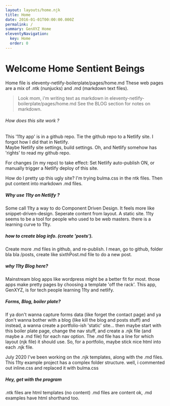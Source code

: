 ```yaml
---
layout: layouts/home.njk
title: Home
date: 2016-01-01T00:00:00.000Z
permalink: /
summary: GenXYZ Home
eleventyNavigation:
  key: Home
  order: 0
---
```

# Welcome Home Sentient Beings
Home file is eleventy-netlify-boilerplate/pages/home.md
These web pages are a mix of .ntk (nunjucks)  and  .md (markdown text files).

>Look mom, i'm writing text as markdown in eleventy-netlify-boilerplate/pages/home.md
See the BLOG section for notes on markdown.

###### How does this site work ?
This '11ty app' is in a github repo. 
Tie the github repo to a Netlify site.  I forgot how I did that in Netlify.  
Maybe Netlify site settings, build settings.  Oh, and Netlify somehow has 'rights' to read my github repo.

For changes (in my repo) to take effect:
Set Netlify auto-publish ON, or manually trigger a Netlify deploy of this site. 

How do I pretty up this ugly site?
I'm trying bulma.css in the ntk files.  Then put content into markdown .md files.



##### Why use 11ty on Netlify ?
Some call 11ty a way to do Component Driven Design.  It feels more like snippet-driven-design. 
Seperate content from layout.
A static site. 
11ty seems to be a tool for people who used to be web masters.
there is a learning curve to 11ty.  


##### how to create blog info. (create 'posts').
Create more .md files in github, and re-publish.
I mean, go to github, folder bla bla /posts, create like sixthPost.md file to do a new post. 

 

##### why 11ty  Blog here?
Mainstream blog apps like wordpress might be a better fit for most.
those apps make pretty pages by choosing a template 'off the rack'.
This app, GenXYZ, is for tech people learning 11ty and netlify.
 
 ##### Forms, Blog, boiler plate?
 If ya don't wanna capture forms data (like forget the contact page)
and ya don't wanna bother with a blog  (like kill the blog and posts stuff)
and instead, a wanna create a portfolio-ish 'static' site...
then maybe start with this boiler plate page,  change the nav stuff,
and create a .njk file (and maybe a .md file)  for each nav option.
The .md file has a line for which layout (njk file) it should use.
So, for a portfolio, maybe stick nice html into each .njk file.

July 2020 I've been working on the .njk templates, 
along with the .md files.
This 11ty example project has a complex folder structure. 
well, i commented out inline.css and replaced it with bulma.css

##### Hey, get with the program
.ntk files are html templates (no content)
.md files are content
ok, .md examples have html shorthand too. 

 



